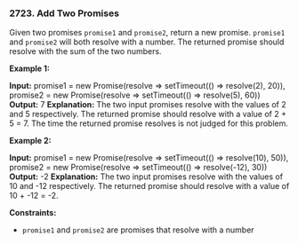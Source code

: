 ### 2723\. Add Two Promises

Given two promises `promise1` and `promise2`, return a new promise. `promise1` and `promise2` will both resolve with a number. The returned promise should resolve with the sum of the two numbers.

**Example 1:**

**Input:** 
promise1 = new Promise(resolve => setTimeout(() => resolve(2), 20)), 
promise2 = new Promise(resolve => setTimeout(() => resolve(5), 60))
**Output:** 7
**Explanation:** The two input promises resolve with the values of 2 and 5 respectively. The returned promise should resolve with a value of 2 + 5 = 7. The time the returned promise resolves is not judged for this problem.

**Example 2:**

**Input:** 
promise1 = new Promise(resolve => setTimeout(() => resolve(10), 50)), 
promise2 = new Promise(resolve => setTimeout(() => resolve(-12), 30))
**Output:** -2
**Explanation:** The two input promises resolve with the values of 10 and -12 respectively. The returned promise should resolve with a value of 10 + -12 = -2.

**Constraints:**

*   `promise1` and `promise2` are promises that resolve with a number
